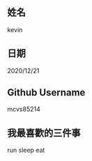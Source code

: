 姓名
----
kevin

日期
----
2020/12/21

Github Username
---------------
mcvs85214

我最喜歡的三件事
---------------
run sleep eat